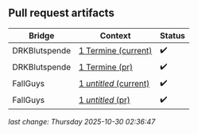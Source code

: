 ## Pull request artifacts
| Bridge | Context | Status |
| - | - | - |
| DRKBlutspende | [1 Termine (current)](https://User123698745.github.io/rss-bridge-artifacts/prs/1/DRKBlutspende_1_current.html) | ✔️ |
| DRKBlutspende | [1 Termine (pr)](https://User123698745.github.io/rss-bridge-artifacts/prs/1/DRKBlutspende_1_pr.html) | ✔️ |
| FallGuys | [1 *untitled* (current)](https://User123698745.github.io/rss-bridge-artifacts/prs/1/FallGuys_1_current.html) | ✔️ |
| FallGuys | [1 *untitled* (pr)](https://User123698745.github.io/rss-bridge-artifacts/prs/1/FallGuys_1_pr.html) | ✔️ |

*last change: Thursday 2025-10-30 02:36:47*